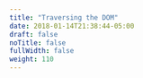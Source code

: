 ```yaml
---
title: "Traversing the DOM"
date: 2018-01-14T21:38:44-05:00
draft: false
noTitle: false
fullWidth: false
weight: 110
---
```


